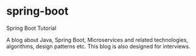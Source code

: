 # spring-boot
Spring Boot Tutorial

A blog about Java, Spring Boot, Microservices and related technologies, algorithms, design patterns etc. This blog is also designed for interviews.
